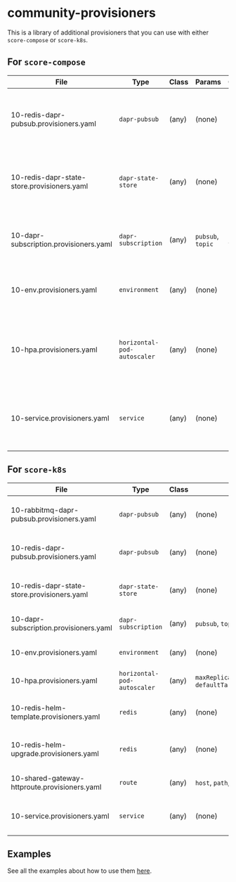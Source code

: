 # community-provisioners

This is a library of additional provisioners that you can use with either `score-compose` or `score-k8s`.

## For `score-compose`

| File | Type | Class | Params | Outputs | Description
| ---- | ---- | ----- | ------ | ------- | -----------
| 10-redis-dapr-pubsub.provisioners.yaml      | `dapr-pubsub`               | (any)   | (none)            | `name`           | Generates a Dapr PubSub `Component` pointing to a Redis `Service`.
| 10-redis-dapr-state-store.provisioners.yaml | `dapr-state-store`          | (any)   | (none)            | `name`           | Generates a Dapr StateStore `Component` pointing to a Redis `Service`.
| 10-dapr-subscription.provisioners.yaml      | `dapr-subscription`         | (any)   | `pubsub`, `topic` | `name`, `topic`  | Generates a Dapr `Subscription` on a given Topic and `PubSub`.
| 10-env.provisioners.yaml                    | `environment`               | (any)   | (none)            | (none)           | Loads environment variables from a local `.env` file.
| 10-hpa.provisioners.yaml                    | `horizontal-pod-autoscaler` | (any)   | (none)            | (none)           | Generates an empty object because HPA is not supported in Docker Compose.
| 10-service.provisioners.yaml                | `service`                   | (any)   | (none)            | `name`           | Outputs the name of the Workload dependency if it exists in the list of Workloads.

## For `score-k8s`

| File | Type | Class | Params | Outputs | Description
| ---- | ---- | ----- | ------ | ------- | -----------
| 10-rabbitmq-dapr-pubsub.provisioners.yaml     | `dapr-pubsub`               | (any)   | (none)                                                                 | `name`                                  | Generates a Dapr PubSub `Component` pointing to a RabbitMQ `StatefulSet`.
| 10-redis-dapr-pubsub.provisioners.yaml        | `dapr-pubsub`               | (any)   | (none)                                                                 | `name`                                  | Generates a Dapr PubSub `Component` pointing to a Redis `StatefulSet`.
| 10-redis-dapr-state-store.provisioners.yaml   | `dapr-state-store`          | (any)   | (none)                                                                 | `name`                                  | Generates a Dapr StateStore `Component` pointing to a Redis `StatefulSet`.
| 10-dapr-subscription.provisioners.yaml        | `dapr-subscription`         | (any)   | `pubsub`, `topic`                                                      | `name`, `topic`                         | Generates a Dapr `Subscription` on a given Topic and `PubSub`.
| 10-env.provisioners.yaml                      | `environment`               | (any)   | (none)                                                                 | (none)                                  | Loads environment variables from a local `.env` file.
| 10-hpa.provisioners.yaml                      | `horizontal-pod-autoscaler` | (any)   | `maxReplicas`, `minReplicas`, `defaultTargetCPUUtilizationPercentage`  | (none)                                  | Generates an `HorizontalPodAutoscaler` manifest.
| 10-redis-helm-template.provisioners.yaml      | `redis`                     | (any)   | (none)                                                                 | `host`, `password`, `port`, `username`  | Generates the manifests of the `bitnami/redis` Helm chart.
| 10-redis-helm-upgrade.provisioners.yaml       | `redis`                     | (any)   | (none)                                                                 | `host`, `password`, `port`, `username`  | Deploys the `bitnami/redis` Helm chart in an existing cluster.
| 10-shared-gateway-httproute.provisioners.yaml | `route`                     | (any)   | `host`, `path`, `port`                                                 | (none)                                  | Generates an `HTTPRoute` attached to a shared `Gateway`.
| 10-service.provisioners.yaml                  | `service`                   | (any)   | (none)                                                                 | `name`                                  | Outputs the name of the Workload dependency if it exists in the list of Workloads.

## Examples

See all the examples about how to use them [here](./examples/).
